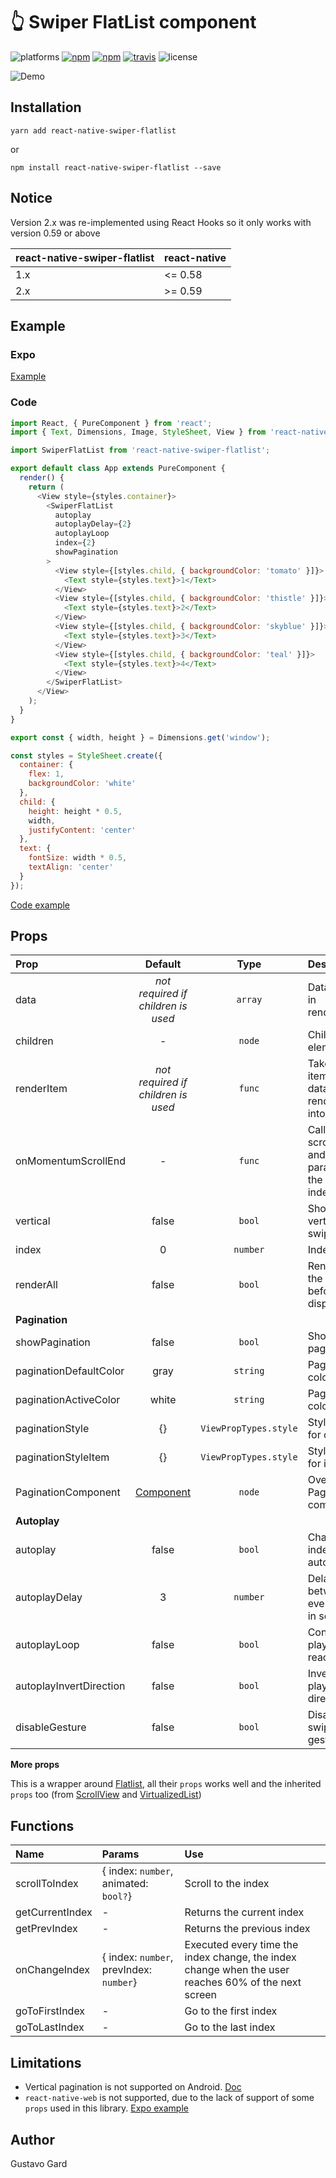 # :point_up_2: Swiper FlatList component

![platforms](https://img.shields.io/badge/platforms-Android%20|%20iOS-brightgreen.svg)
[![npm](https://img.shields.io/npm/v/react-native-swiper-flatlist.svg)](https://www.npmjs.com/package/react-native-swiper-flatlist)
[![npm](https://img.shields.io/npm/dm/react-native-swiper-flatlist.svg)](https://www.npmjs.com/package/react-native-swiper-flatlist)
[![travis](https://travis-ci.org/gusgard/react-native-swiper-flatlist.svg?branch=master)](https://travis-ci.org/gusgard/react-native-swiper-flatlist)
![license](https://img.shields.io/npm/l/react-native-swiper-flatlist.svg)

![Demo](https://raw.githubusercontent.com/gusgard/react-native-swiper-flatlist/master/demo.gif)

## Installation

```
yarn add react-native-swiper-flatlist
```

or

```
npm install react-native-swiper-flatlist --save
```


## Notice 

Version 2.x was re-implemented using React Hooks so it only works with version 0.59 or above

| react-native-swiper-flatlist | react-native |
| ---------------------------- | ------------ |
| 1.x                          | <= 0.58      |
| 2.x                          | >= 0.59      |

## Example

### Expo

[Example](https://snack.expo.io/@gusgard/react-native-swiper-flatlist)

### Code

```js
import React, { PureComponent } from 'react';
import { Text, Dimensions, Image, StyleSheet, View } from 'react-native';

import SwiperFlatList from 'react-native-swiper-flatlist';

export default class App extends PureComponent {
  render() {
    return (
      <View style={styles.container}>
        <SwiperFlatList
          autoplay
          autoplayDelay={2}
          autoplayLoop
          index={2}
          showPagination
        >
          <View style={[styles.child, { backgroundColor: 'tomato' }]}>
            <Text style={styles.text}>1</Text>
          </View>
          <View style={[styles.child, { backgroundColor: 'thistle' }]}>
            <Text style={styles.text}>2</Text>
          </View>
          <View style={[styles.child, { backgroundColor: 'skyblue' }]}>
            <Text style={styles.text}>3</Text>
          </View>
          <View style={[styles.child, { backgroundColor: 'teal' }]}>
            <Text style={styles.text}>4</Text>
          </View>
        </SwiperFlatList>
      </View>
    );
  }
}

export const { width, height } = Dimensions.get('window');

const styles = StyleSheet.create({
  container: {
    flex: 1,
    backgroundColor: 'white'
  },
  child: {
    height: height * 0.5,
    width,
    justifyContent: 'center'
  },
  text: {
    fontSize: width * 0.5,
    textAlign: 'center'
  }
});
```

[Code example](./example/README.md)


## Props

| Prop                    |                      Default                      |         Type          | Description                                                          |
| :---------------------- | :-----------------------------------------------: | :-------------------: | :------------------------------------------------------------------- |
| data                    |        _not required if children is used_         |        `array`        | Data to use in renderItem                                            |
| children                |                         -                         |        `node`         | Children elements                                                    |
| renderItem              |        _not required if children is used_         |        `func`         | Takes an item from data and renders it into the list                 |
| onMomentumScrollEnd     |                         -                         |        `func`         | Called after scroll end and the first parameter is the current index |
| vertical                |                       false                       |        `bool`         | Show vertical swiper                                                 |
| index                   |                         0                         |       `number`        | Index to start                                                       |
| renderAll               |                       false                       |        `bool`         | Render all the items before display it                               |
| **Pagination**          |
| showPagination          |                       false                       |        `bool`         | Show pagination                                                      |
| paginationDefaultColor  |                       gray                        |       `string`        | Pagination color                                                     |
| paginationActiveColor   |                       white                       |       `string`        | Pagination color                                                     |
| paginationStyle         |                        {}                         | `ViewPropTypes.style` | Style object for container                                           |
| paginationStyleItem     |                        {}                         | `ViewPropTypes.style` | Style object for item (dot)                                          |
| PaginationComponent     | [Component](./src/components/Pagination/index.js) |        `node`         | Overwrite Pagination component                                       |
| **Autoplay**            |
| autoplay                |                       false                       |        `bool`         | Change index automatically                                           |
| autoplayDelay           |                         3                         |       `number`        | Delay between every page in seconds                                  |
| autoplayLoop            |                       false                       |        `bool`         | Continue playing after reach end                                     |
| autoplayInvertDirection |                       false                       |        `bool`         | Invert auto play direction        
| disableGesture |                       false                       |        `bool`         | Disable swipe gesture                                          |

**More props**

This is a wrapper around [Flatlist](http://facebook.github.io/react-native/docs/flatlist.html#props), all their `props` works well and the inherited `props` too (from [ScrollView](http://facebook.github.io/react-native/docs/scrollview#props) and [VirtualizedList](http://facebook.github.io/react-native/docs/virtualizedlist#props))


## Functions

| Name            | Params                                  | Use                                                                                                 |
| :-------------- | :-------------------------------------- | :-------------------------------------------------------------------------------------------------- |
| scrollToIndex   | { index: `number`, animated: `bool?`}   | Scroll to the index                                                                                 |
| getCurrentIndex | -                                       | Returns the current index                                                                           |
| getPrevIndex    | -                                       | Returns the previous index                                                                          |
| onChangeIndex   | { index: `number`, prevIndex: `number`} | Executed every time the index change, the index change when the user reaches 60% of the next screen |
| goToFirstIndex  | -                                       | Go to the first index                                                                               |
| goToLastIndex   | -                                       | Go to the last index                                                                                |



## Limitations

* Vertical pagination is not supported on Android. [Doc](https://github.com/facebook/react-native/blob/a48da14800013659e115bf2b58e31aa396e678e5/Libraries/Components/ScrollView/ScrollView.js#L274)
* `react-native-web` is not supported, due to the lack of support of some `props` used in this library. [Expo example](https://snack.expo.io/@gusgard/react-native-web-example-with-swiper)

## Author

Gustavo Gard
